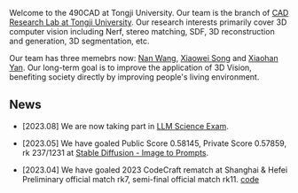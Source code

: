 Welcome to the 490CAD at Tongji University. Our team is the branch of [CAD Research Lab at Tongji University](https://github.com/TJ-CADResearchLab/). Our research interests primarily cover 3D computer vision including Nerf, stereo matching, SDF, 3D reconstruction and generation, 3D segmentation, etc.

Our team has three memebrs now: [Nan Wang](https://github.com/BigCiLeng), [Xiaowei Song](https://github.com/KevinSONG729) and [Xiaohan Yan](https://github.com/Micro-han). Our long-term goal is to improve the application of 3D Vision, benefiting society directly by improving people's living environment.

## News

- [2023.08] We are now taking part in [LLM Science Exam](https://www.kaggle.com/competitions/kaggle-llm-science-exam?rvi=1).

- [2023.05] We have goaled Public Score 0.58145, Private Score 0.57859, rk 237/1231 at [Stable Diffusion - Image to Prompts](https://www.kaggle.com/competitions/stable-diffusion-image-to-prompts/overview).

- [2023.04] We have goaled 2023 CodeCraft rematch at Shanghai & Hefei Preliminary official match rk7, semi-final official match rk11. [code](https://github.com/490CAD/HUAWEIRobot)
